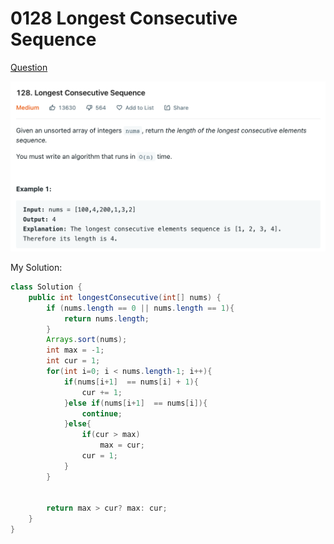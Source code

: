 # 0128 Longest Consecutive Sequence

[Question](https://leetcode.com/problems/longest-consecutive-sequence/)

![](../.gitbook/assets/image-20221014113736148.png)

My Solution:

```java
class Solution {
    public int longestConsecutive(int[] nums) {
        if (nums.length == 0 || nums.length == 1){
            return nums.length;
        }
        Arrays.sort(nums);
        int max = -1;
        int cur = 1;
        for(int i=0; i < nums.length-1; i++){
            if(nums[i+1]  == nums[i] + 1){
                cur += 1;
            }else if(nums[i+1]  == nums[i]){
                continue;
            }else{
                if(cur > max)
                    max = cur;
                cur = 1;
            }
        }
        
        
        return max > cur? max: cur;
    }
}
```
